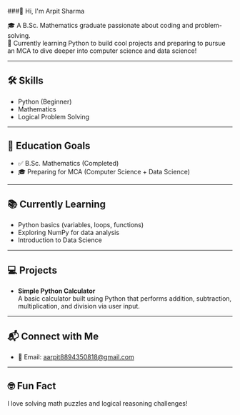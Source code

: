 ###👋 Hi, I'm Arpit Sharma

🎓 A B.Sc. Mathematics graduate passionate about coding and problem-solving.  
🚀 Currently learning Python to build cool projects and preparing to pursue an MCA to dive deeper into computer science and data science!

---

## 🛠️ Skills
- Python (Beginner)
- Mathematics
- Logical Problem Solving

---

## 🎯 Education Goals
- ✅ B.Sc. Mathematics (Completed)
- 🎓 Preparing for MCA (Computer Science + Data Science)

---

## 📚 Currently Learning
- Python basics (variables, loops, functions)
- Exploring NumPy for data analysis
- Introduction to Data Science

---

## 💻 Projects
- **Simple Python Calculator**  
  A basic calculator built using Python that performs addition, subtraction, multiplication, and division via user input.

---

## 📬 Connect with Me
- 📧 Email: aarpit8894350818@gmail.com

---

## 🤓 Fun Fact
I love solving math puzzles and logical reasoning challenges!

